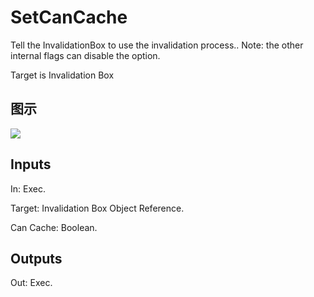 # SetCanCache

Tell the InvalidationBox to use the invalidation process.. Note: the other internal flags can disable the option.

Target is Invalidation Box

## 图示

![]($-20221218-19365681.png)

## Inputs

In: Exec.

Target: Invalidation Box Object Reference.

Can Cache: Boolean.  

## Outputs

Out: Exec.

